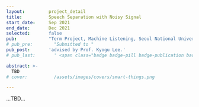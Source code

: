 ```yaml
---
layout:         project_detail
title:          Speech Separation with Noisy Signal
start_date:     Sep 2021
end_date:       Dec 2021
selected:       false
pub:            "Term Project, Machine Listening, Seoul National University"
# pub_pre:        "Submitted to "
pub_post:       'advised by Prof. Kyogu Lee.'
# pub_last:       ' <span class="badge badge-pill badge-publication badge-success">Commercialized</span>'

abstract: >-
  TBD
# cover:          /assets/images/covers/smart-things.png

---
```


...TBD...
